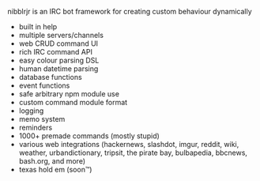 nibblrjr is an IRC bot framework for creating custom behaviour dynamically

* built in help
* multiple servers/channels
* web CRUD command UI
* rich IRC command API
* easy colour parsing DSL
* human datetime parsing
* database functions
* event functions
* safe arbitrary npm module use
* custom command module format
* logging
* memo system
* reminders
* 1000+ premade commands (mostly stupid)
* various web integrations (hackernews, slashdot, imgur, reddit, wiki, weather, urbandictionary, tripsit, the pirate bay, bulbapedia, bbcnews, bash.org, and more)
* texas hold em (soon™)
